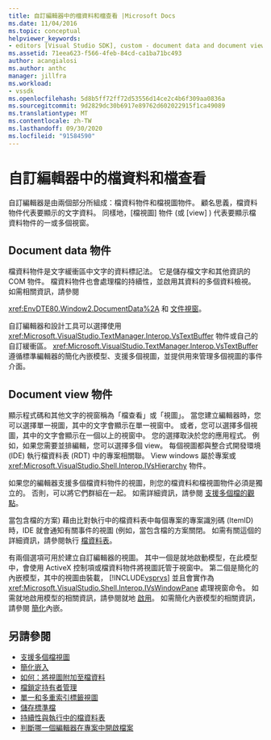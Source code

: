 ```yaml
---
title: 自訂編輯器中的檔資料和檔查看 |Microsoft Docs
ms.date: 11/04/2016
ms.topic: conceptual
helpviewer_keywords:
- editors [Visual Studio SDK], custom - document data and document view
ms.assetid: 71eea623-f566-4feb-84cd-ca1ba71bc493
author: acangialosi
ms.author: anthc
manager: jillfra
ms.workload:
- vssdk
ms.openlocfilehash: 5d8b5ff72ff72d53556d14ce2c4b6f309aa0836a
ms.sourcegitcommit: 9d2829dc30b6917e89762d602022915f1ca49089
ms.translationtype: MT
ms.contentlocale: zh-TW
ms.lasthandoff: 09/30/2020
ms.locfileid: "91584590"
---
```

# <a name="document-data-and-document-view-in-custom-editors"></a>自訂編輯器中的檔資料和檔查看
自訂編輯器是由兩個部分所組成：檔資料物件和檔視圖物件。 顧名思義，檔資料物件代表要顯示的文字資料。 同樣地，[檔視圖] 物件 (或 [view] ) 代表要顯示檔資料物件的一或多個視窗。

## <a name="document-data-object"></a>Document data 物件
 檔資料物件是文字緩衝區中文字的資料標記法。 它是儲存檔文字和其他資訊的 COM 物件。 檔資料物件也會處理檔的持續性，並啟用其資料的多個資料檢視。 如需相關資訊，請參閱

 <xref:EnvDTE80.Window2.DocumentData%2A> 和 [文件視窗](../extensibility/internals/document-windows.md)。

 自訂編輯器和設計工具可以選擇使用 <xref:Microsoft.VisualStudio.TextManager.Interop.VsTextBuffer> 物件或自己的自訂緩衝區。 <xref:Microsoft.VisualStudio.TextManager.Interop.VsTextBuffer> 遵循標準編輯器的簡化內嵌模型、支援多個視圖，並提供用來管理多個視圖的事件介面。

## <a name="document-view-object"></a>Document view 物件
 顯示程式碼和其他文字的視窗稱為「檔查看」或「視圖」。 當您建立編輯器時，您可以選擇單一視圖，其中的文字會顯示在單一視窗中。 或者，您可以選擇多個視圖，其中的文字會顯示在一個以上的視窗中。 您的選擇取決於您的應用程式。 例如，如果您需要並排編輯，您可以選擇多個 view。 每個視圖都與整合式開發環境 (IDE) 執行檔資料表 (RDT) 中的專案相關聯。 View windows 屬於專案或 <xref:Microsoft.VisualStudio.Shell.Interop.IVsHierarchy> 物件。

 如果您的編輯器支援多個檔資料物件的視圖，則您的檔資料和檔視圖物件必須是獨立的。 否則，可以將它們群組在一起。 如需詳細資訊，請參閱 [支援多個檔的觀點](../extensibility/supporting-multiple-document-views.md)。

 當包含檔的方案) 藉由比對執行中的檔資料表中每個專案的專案識別碼 (ItemID) 時，IDE 就會通知有關事件的視圖 (例如，當包含檔的方案關閉。 如需有關這個的詳細資訊，請參閱執行 [檔資料表](../extensibility/internals/running-document-table.md)。

 有兩個選項可用於建立自訂編輯器的視圖。 其中一個是就地啟動模型，在此模型中，會使用 ActiveX 控制項或檔資料物件將視圖託管于視窗中。 第二個是簡化的內嵌模型，其中的視圖由裝載， [!INCLUDE[vsprvs](../code-quality/includes/vsprvs_md.md)] 並且會實作為 <xref:Microsoft.VisualStudio.Shell.Interop.IVsWindowPane> 處理視窗命令。 如需就地啟用模型的相關資訊，請參閱就地 [啟用](../vs-2015/misc/in-place-activation.md?view=vs-2015&preserve-view=true)。 如需簡化內嵌模型的相關資訊，請參閱 [簡化](../extensibility/simplified-embedding.md)內嵌。

## <a name="see-also"></a>另請參閱

- [支援多個檔視圖](../extensibility/supporting-multiple-document-views.md)
- [簡化嵌入](../extensibility/simplified-embedding.md)
- [如何：將視圖附加至檔資料](../extensibility/how-to-attach-views-to-document-data.md)
- [檔鎖定持有者管理](../extensibility/document-lock-holder-management.md)
- [單一和多重索引標籤視圖](../extensibility/single-and-multi-tab-views.md)
- [儲存標準檔](../extensibility/internals/saving-a-standard-document.md)
- [持續性與執行中的檔資料表](../extensibility/internals/persistence-and-the-running-document-table.md)
- [判斷哪一個編輯器在專案中開啟檔案](../extensibility/internals/determining-which-editor-opens-a-file-in-a-project.md)